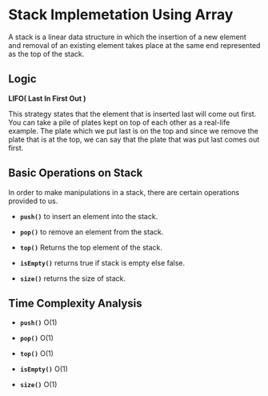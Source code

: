# Stack Implemetation Using Array

A stack is a linear data structure in which the insertion of a new element and removal of an existing element takes place at the same end represented as the top of the stack.

## Logic

**LIFO( Last In First Out )**

This strategy states that the element that is inserted last will come out first. You can take a pile of plates kept on top of each other as a real-life example. The plate which we put last is on the top and since we remove the plate that is at the top, we can say that the plate that was put last comes out first.

## Basic Operations on Stack

In order to make manipulations in a stack, there are certain operations provided to us.

- **`push()`**
  to insert an element into the stack.

- **`pop()`** to remove an element from the stack.

- **`top()`** Returns the top element of the stack.

- **`isEmpty()`** returns true if stack is empty else false.

- **`size()`** returns the size of stack.

## Time Complexity Analysis

- **`push()`** O(1)

- **`pop()`** O(1)

- **`top()`** O(1)

- **`isEmpty()`** O(1)

- **`size()`** O(1)
